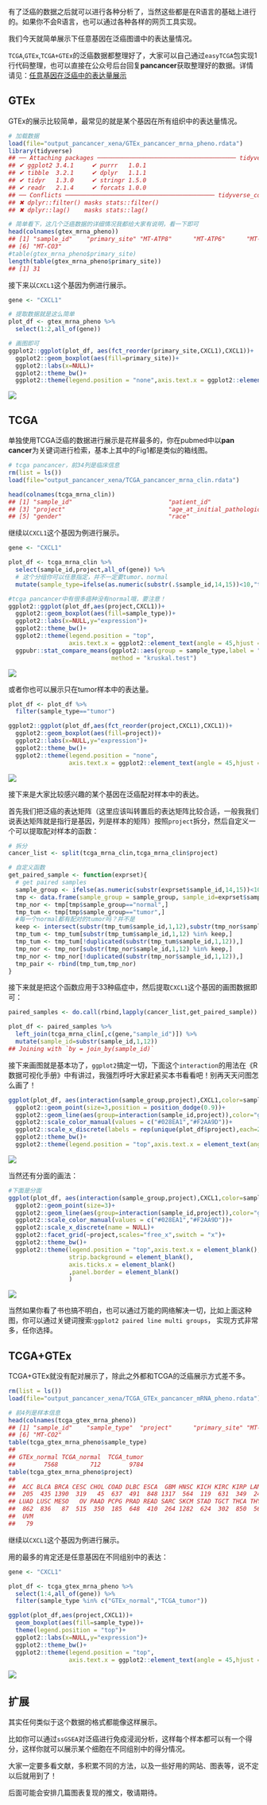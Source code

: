 有了泛癌的数据之后就可以进行各种分析了，当然这些都是在R语言的基础上进行的。如果你不会R语言，也可以通过各种各样的网页工具实现。

我们今天就简单展示下任意基因在泛癌图谱中的表达量情况。

`TCGA`,`GTEx`,`TCGA+GTEx`的泛癌数据都整理好了，大家可以自己通过`easyTCGA`包实现1行代码整理，也可以直接在公众号后台回复**pancancer**获取整理好的数据。详情请见：[任意基因在泛癌中的表达量展示](https://mp.weixin.qq.com/s/MIDRG57oRSMTyX6Gm99-3w)

## GTEx

GTEx的展示比较简单，最常见的就是某个基因在所有组织中的表达量情况。


```r
# 加载数据
load(file="output_pancancer_xena/GTEx_pancancer_mrna_pheno.rdata")
library(tidyverse)
## ── Attaching packages ─────────────────────────────────────── tidyverse 1.3.2 ──
## ✔ ggplot2 3.4.1     ✔ purrr   1.0.1
## ✔ tibble  3.2.1     ✔ dplyr   1.1.1
## ✔ tidyr   1.3.0     ✔ stringr 1.5.0
## ✔ readr   2.1.4     ✔ forcats 1.0.0
## ── Conflicts ────────────────────────────────────────── tidyverse_conflicts() ──
## ✖ dplyr::filter() masks stats::filter()
## ✖ dplyr::lag()    masks stats::lag()

# 简单看下，这几个泛癌数据的详细情况我都给大家有说明，看一下即可
head(colnames(gtex_mrna_pheno))
## [1] "sample_id"    "primary_site" "MT-ATP8"      "MT-ATP6"      "MT-CO2"      
## [6] "MT-CO3"
#table(gtex_mrna_pheno$primary_site)
length(table(gtex_mrna_pheno$primary_site))
## [1] 31
```

接下来以`CXCL1`这个基因为例进行展示。


```r
gene <- "CXCL1"

# 提取数据就是这么简单
plot_df <- gtex_mrna_pheno %>%
  select(1:2,all_of(gene))

# 画图即可
ggplot2::ggplot(plot_df, aes(fct_reorder(primary_site,CXCL1),CXCL1))+
  ggplot2::geom_boxplot(aes(fill=primary_site))+
  ggplot2::labs(x=NULL)+
  ggplot2::theme_bw()+
  ggplot2::theme(legend.position = "none",axis.text.x = ggplot2::element_text(angle = 45,hjust = 1))
```

![](https://aliyun-bucket0324.oss-cn-shanghai.aliyuncs.com/img/unnamed-chunk-2-175935478.png)

## TCGA

单独使用TCGA泛癌的数据进行展示是花样最多的，你在pubmed中以**pan cancer**为关键词进行检索，基本上其中的Fig1都是类似的箱线图。


```r
# tcga pancancer，前34列是临床信息
rm(list = ls())
load(file="output_pancancer_xena/TCGA_pancancer_mrna_clin.rdata")

head(colnames(tcga_mrna_clin))
## [1] "sample_id"                           "patient_id"                         
## [3] "project"                             "age_at_initial_pathologic_diagnosis"
## [5] "gender"                              "race"
```

继续以`CXCL1`这个基因为例进行展示。


```r
gene <- "CXCL1"

plot_df <- tcga_mrna_clin %>%
  select(sample_id,project,all_of(gene)) %>%
  # 这个分组你可以任意指定，并不一定要tumor、normal
  mutate(sample_type=ifelse(as.numeric(substr(.$sample_id,14,15))<10,"tumor","normal"))

#tcga pancancer中有很多癌种没有normal哦，要注意！
ggplot2::ggplot(plot_df,aes(project,CXCL1))+
  ggplot2::geom_boxplot(aes(fill=sample_type))+
  ggplot2::labs(x=NULL,y="expression")+
  ggplot2::theme_bw()+
  ggplot2::theme(legend.position = "top",
                 axis.text.x = ggplot2::element_text(angle = 45,hjust = 1))+
  ggpubr::stat_compare_means(ggplot2::aes(group = sample_type,label = "p.format"),
                             method = "kruskal.test")
```

![](https://aliyun-bucket0324.oss-cn-shanghai.aliyuncs.com/img/unnamed-chunk-4-175935478.png)

或者你也可以展示只在tumor样本中的表达量。


```r
plot_df <- plot_df %>%
  filter(sample_type=="tumor")

ggplot2::ggplot(plot_df,aes(fct_reorder(project,CXCL1),CXCL1))+
  ggplot2::geom_boxplot(aes(fill=project))+
  ggplot2::labs(x=NULL,y="expression")+
  ggplot2::theme_bw()+
  ggplot2::theme(legend.position = "none",
                 axis.text.x = ggplot2::element_text(angle = 45,hjust = 1))
```

![](https://aliyun-bucket0324.oss-cn-shanghai.aliyuncs.com/img/unnamed-chunk-5-175935478.png)

接下来是大家比较感兴趣的某个基因在泛癌配对样本中的表达。

首先我们把泛癌的表达矩阵（这里应该叫转置后的表达矩阵比较合适，一般我我们说表达矩阵就是指行是基因，列是样本的矩阵）按照`project`拆分，然后自定义一个可以提取配对样本的函数：


```r
# 拆分
cancer_list <- split(tcga_mrna_clin,tcga_mrna_clin$project)

# 自定义函数
get_paired_sample <- function(exprset){
  # get paired samples
  sample_group <- ifelse(as.numeric(substr(exprset$sample_id,14,15))<10,"tumor","normal")
  tmp <- data.frame(sample_group = sample_group, sample_id=exprset$sample_id,project=exprset$project)
  tmp_nor <- tmp[tmp$sample_group=="normal",]
  tmp_tum <- tmp[tmp$sample_group=="tumor",]
  #每一个normal都有配对的tumor吗？并不是
  keep <- intersect(substr(tmp_tum$sample_id,1,12),substr(tmp_nor$sample_id,1,12))
  tmp_tum <- tmp_tum[substr(tmp_tum$sample_id,1,12) %in% keep,]
  tmp_tum <- tmp_tum[!duplicated(substr(tmp_tum$sample_id,1,12)),]
  tmp_nor <- tmp_nor[substr(tmp_nor$sample_id,1,12) %in% keep,]
  tmp_nor <- tmp_nor[!duplicated(substr(tmp_nor$sample_id,1,12)),]
  tmp_pair <- rbind(tmp_tum,tmp_nor)
}
```

接下来就是把这个函数应用于33种癌症中，然后提取`CXCL1`这个基因的画图数据即可：


```r
paired_samples <- do.call(rbind,lapply(cancer_list,get_paired_sample))

plot_df <- paired_samples %>%
  left_join(tcga_mrna_clin[,c(gene,"sample_id")]) %>%
  mutate(sample_id=substr(sample_id,1,12))
## Joining with `by = join_by(sample_id)`
```

接下来画图就是基本功了，`ggplot2`搞定一切，下面这个`interaction`的用法在《R数据可视化手册》中有讲过，我强烈呼吁大家赶紧买本书看看吧！别再天天问图怎么画了！


```r
ggplot(plot_df, aes(interaction(sample_group,project),CXCL1,color=sample_group))+
  ggplot2::geom_point(size=3,position = position_dodge(0.9))+
  ggplot2::geom_line(aes(group=interaction(sample_id,project)),color="grey70")+
  ggplot2::scale_color_manual(values = c("#028EA1","#F2AA9D"))+
  ggplot2::scale_x_discrete(labels = rep(unique(plot_df$project),each=2))+
  ggplot2::theme_bw()+
  ggplot2::theme(legend.position = "top",axis.text.x = element_text(angle = 45,hjust = 1))
```

![](https://aliyun-bucket0324.oss-cn-shanghai.aliyuncs.com/img/unnamed-chunk-8-175935478.png)

当然还有分面的画法：


```r
#下面是分面
ggplot(plot_df, aes(interaction(sample_group,project),CXCL1,color=sample_group))+
  ggplot2::geom_point(size=3)+
  ggplot2::geom_line(aes(group=interaction(sample_id,project)),color="grey70")+
  ggplot2::scale_color_manual(values = c("#028EA1","#F2AA9D"))+
  ggplot2::scale_x_discrete(name = NULL)+
  ggplot2::facet_grid(~project,scales="free_x",switch = "x")+
  ggplot2::theme_bw()+
  ggplot2::theme(legend.position = "top",axis.text.x = element_blank(),
                 strip.background = element_blank(),
                 axis.ticks.x = element_blank()
                 ,panel.border = element_blank()
                 )
```

![](https://aliyun-bucket0324.oss-cn-shanghai.aliyuncs.com/img/unnamed-chunk-9-175935478.png)

当然如果你看了书也搞不明白，也可以通过万能的网络解决一切，比如上面这种图，你可以通过关键词搜索:`ggplot2 paired line multi groups`， 实现方式非常多，任你选择。

## TCGA+GTEx

TCGA+GTEx就没有配对展示了，除此之外都和TCGA的泛癌展示方式差不多。


```r
rm(list = ls())
load(file="output_pancancer_xena/TCGA_GTEx_pancancer_mRNA_pheno.rdata")

# 前4列是样本信息
head(colnames(tcga_gtex_mrna_pheno))
## [1] "sample_id"    "sample_type"  "project"      "primary_site" "MT-ATP6"     
## [6] "MT-CO2"
table(tcga_gtex_mrna_pheno$sample_type)
## 
## GTEx_normal TCGA_normal  TCGA_tumor 
##        7568         712        9784
table(tcga_gtex_mrna_pheno$project)
## 
##  ACC BLCA BRCA CESC CHOL COAD DLBC ESCA  GBM HNSC KICH KIRC KIRP LAML  LGG LIHC 
##  205  435 1390  319   45  637  491  848 1317  564  119  631  349  243 1674  531 
## LUAD LUSC MESO   OV PAAD PCPG PRAD READ SARC SKCM STAD TGCT THCA THYM UCEC  UCS 
##  862  836   87  515  350  185  648  410  264 1282  624  302  850  565  272  135 
##  UVM 
##   79
```

继续以`CXCL1`这个基因为例进行展示。

用的最多的肯定还是任意基因在不同组别中的表达：


```r
gene <- "CXCL1"

plot_df <- tcga_gtex_mrna_pheno %>%
  select(1:4,all_of(gene)) %>%
  filter(sample_type %in% c("GTEx_normal","TCGA_tumor"))

ggplot(plot_df,aes(project,CXCL1))+
  geom_boxplot(aes(fill=sample_type))+
  theme(legend.position = "top")+
  ggplot2::labs(x=NULL,y="expression")+
  ggplot2::theme_bw()+
  ggplot2::theme(legend.position = "top",
                 axis.text.x = ggplot2::element_text(angle = 45,hjust = 1))
```

![](https://aliyun-bucket0324.oss-cn-shanghai.aliyuncs.com/img/unnamed-chunk-11-175935478.png)

## 扩展

其实任何类似于这个数据的格式都能像这样展示。

比如你可以通过`ssGSEA`对泛癌进行免疫浸润分析，这样每个样本都可以有一个得分，这样你就可以展示某个细胞在不同组别中的得分情况。

大家一定要多看文献，多积累不同的方法，以及一些好用的网站、图表等，说不定以后就用到了！

后面可能会安排几篇图表复现的推文，敬请期待。
